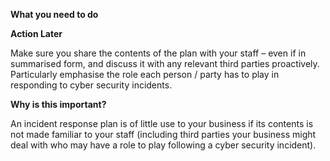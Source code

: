 **What you need to do**

**Action Later**

Make sure you share the contents of the plan with your staff – even if in summarised form, and discuss it with any relevant third parties proactively. Particularly emphasise the role each person / party has to play in responding to cyber security incidents.

**Why is this important?**

An incident response plan is of little use to your business if its contents is not made familiar to your staff (including third parties your business might deal with who may have a role to play following a cyber security incident).